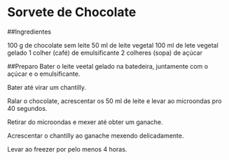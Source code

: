 # Sorvete de Chocolate

##Ingredientes

100 g de chocolate sem leite
50 ml de leite vegetal
100 ml de lete vegetal gelado
1 colher (café) de emulsificante
2 colheres (sopa) de açúcar

##Preparo
Bater o leite veetal gelado na batedeira, 
juntamente com o açúcar e o emulsificante. 

Bater até virar um chantilly.

Ralar o chocolate, acrescentar os 50 ml
de leite e levar ao microondas pro 40 segundos.

Retirar do microondas e mexer até obter um ganache.

Acrescentar o chantilly ao ganache mexendo delicadamente.

Levar ao freezer por pelo menos 4 horas.